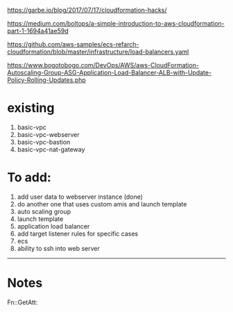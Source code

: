 https://garbe.io/blog/2017/07/17/cloudformation-hacks/

https://medium.com/boltops/a-simple-introduction-to-aws-cloudformation-part-1-1694a41ae59d

https://github.com/aws-samples/ecs-refarch-cloudformation/blob/master/infrastructure/load-balancers.yaml

https://www.bogotobogo.com/DevOps/AWS/aws-CloudFormation-Autoscaling-Group-ASG-Application-Load-Balancer-ALB-with-Update-Policy-Rolling-Updates.php
# existing
1. basic-vpc
2. basic-vpc-webserver
3. basic-vpc-bastion
4. basic-vpc-nat-gateway


# To add:
1. add user data to webserver instance (done)
2. do another one that uses custom amis and launch template
3. auto scaling group
3. launch template
4. application load balancer
5. add target listener rules for specific cases
6. ecs
7. ability to ssh into web server

___
# Notes
Fn::GetAtt: